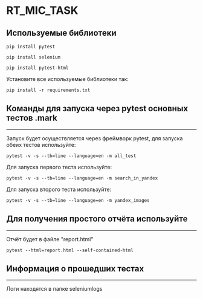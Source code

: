 # RT_MIC_TASK
## Используемые библиотеки 


```
pip install pytest
```
```
pip install selenium
```
```
pip install pytest-html
```
Установите все используемые библиотеки так:

```
pip install -r requirements.txt
```
## Команды для запуска через pytest основных тестов .mark
---
Запуск будет осуществляется через фреймворк pytest, для запуска обеих тестов используйте:
```
pytest -v -s --tb=line --language=en -m all_test
```
Для запуска первого теста используйте:
```
pytest -v -s --tb=line --language=en -m search_in_yandex
```
Для запуска второго теста используйте:
```
pytest -v -s --tb=line --language=en -m yandex_images
```

## Для получения простого отчёта используйте
---
Отчёт будет в файле "report.html"
```
pytest --html=report.html --self-contained-html
```


## Информация о прошедших тестах
---
Логи находятся в папке seleniumlogs
